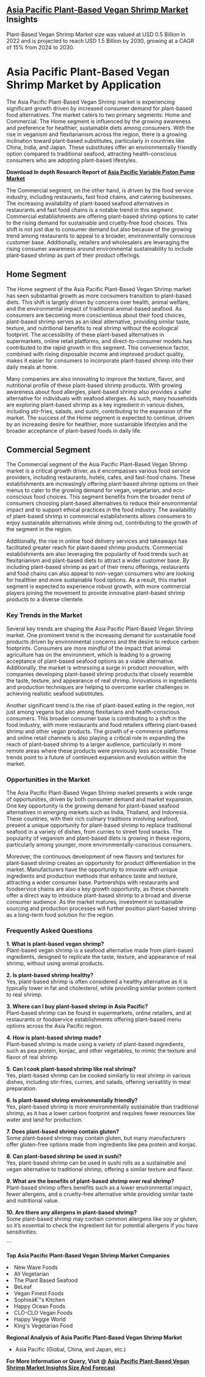 <h2><a href="https://www.verifiedmarketreports.com/download-sample/?rid=362548&amp;utm_source=Github-Feb&amp;utm_medium=225" target="_blank">Asia Pacific Plant-Based Vegan Shrimp Market</a> Insights</h2><p>Plant-Based Vegan Shrimp Market size was valued at USD 0.5 Billion in 2022 and is projected to reach USD 1.5 Billion by 2030, growing at a CAGR of 15% from 2024 to 2030.</p><p><h1>Asia Pacific Plant-Based Vegan Shrimp Market by Application</h1> <p>The Asia Pacific Plant-Based Vegan Shrimp market is experiencing significant growth driven by increased consumer demand for plant-based food alternatives. The market caters to two primary segments: Home and Commercial. The Home segment is influenced by the growing awareness and preference for healthier, sustainable diets among consumers. With the rise in veganism and flexitarianism across the region, there is a growing inclination toward plant-based substitutes, particularly in countries like China, India, and Japan. These substitutes offer an environmentally friendly option compared to traditional seafood, attracting health-conscious consumers who are adopting plant-based lifestyles.</p> <p><p><strong>Download In depth Research Report of <a href="https://www.verifiedmarketreports.com/download-sample/?rid=236118&amp;utm_source=Pulse-Dec&amp;utm_medium=225" target="_blank">Asia Pacific Variable Piston Pump Market</a></strong></p></p> <p>The Commercial segment, on the other hand, is driven by the food service industry, including restaurants, fast food chains, and catering businesses. The increasing availability of plant-based seafood alternatives in restaurants and fast food chains is a notable trend in this segment. Commercial establishments are offering plant-based shrimp options to cater to the rising demand for sustainable and cruelty-free food choices. This shift is not just due to consumer demand but also because of the growing trend among restaurants to appeal to a broader, environmentally conscious customer base. Additionally, retailers and wholesalers are leveraging the rising consumer awareness around environmental sustainability to include plant-based shrimp as part of their product offerings.</p> <h2>Home Segment</h2> <p>The Home segment of the Asia Pacific Plant-Based Vegan Shrimp market has seen substantial growth as more consumers transition to plant-based diets. This shift is largely driven by concerns over health, animal welfare, and the environmental impact of traditional animal-based seafood. As consumers are becoming more conscientious about their food choices, plant-based shrimp serves as an ideal alternative, providing similar taste, texture, and nutritional benefits to real shrimp without the ecological footprint. The accessibility of these plant-based alternatives in supermarkets, online retail platforms, and direct-to-consumer models has contributed to the rapid growth in this segment. This convenience factor, combined with rising disposable income and improved product quality, makes it easier for consumers to incorporate plant-based shrimp into their daily meals at home.</p> <p>Many companies are also innovating to improve the texture, flavor, and nutritional profile of these plant-based shrimp products. With growing awareness about food allergies, plant-based shrimp also provides a safer alternative for individuals with seafood allergies. As such, many households are exploring plant-based shrimp as a key ingredient in various dishes, including stir-fries, salads, and sushi, contributing to the expansion of the market. The success of the Home segment is expected to continue, driven by an increasing desire for healthier, more sustainable lifestyles and the broader acceptance of plant-based foods in daily life.</p> <h2>Commercial Segment</h2> <p>The Commercial segment of the Asia Pacific Plant-Based Vegan Shrimp market is a critical growth driver, as it encompasses various food service providers, including restaurants, hotels, cafes, and fast-food chains. These establishments are increasingly offering plant-based shrimp options on their menus to cater to the growing demand for vegan, vegetarian, and eco-conscious food choices. This segment benefits from the broader trend of consumers choosing plant-based alternatives to reduce their environmental impact and to support ethical practices in the food industry. The availability of plant-based shrimp in commercial establishments allows consumers to enjoy sustainable alternatives while dining out, contributing to the growth of the segment in the region.</p> <p>Additionally, the rise in online food delivery services and takeaways has facilitated greater reach for plant-based shrimp products. Commercial establishments are also leveraging the popularity of food trends such as flexitarianism and plant-based diets to attract a wider customer base. By including plant-based shrimp as part of their menu offerings, restaurants and food chains can also appeal to non-vegan consumers who are looking for healthier and more sustainable food options. As a result, this market segment is expected to experience robust growth, with more commercial players joining the movement to provide innovative plant-based shrimp products to a diverse clientele.</p> <h3>Key Trends in the Market</h3> <p>Several key trends are shaping the Asia Pacific Plant-Based Vegan Shrimp market. One prominent trend is the increasing demand for sustainable food products driven by environmental concerns and the desire to reduce carbon footprints. Consumers are more mindful of the impact that animal agriculture has on the environment, which is leading to a growing acceptance of plant-based seafood options as a viable alternative. Additionally, the market is witnessing a surge in product innovation, with companies developing plant-based shrimp products that closely resemble the taste, texture, and appearance of real shrimp. Innovations in ingredients and production techniques are helping to overcome earlier challenges in achieving realistic seafood substitutes.</p> <p>Another significant trend is the rise of plant-based eating in the region, not just among vegans but also among flexitarians and health-conscious consumers. This broader consumer base is contributing to a shift in the food industry, with more restaurants and food retailers offering plant-based shrimp and other vegan products. The growth of e-commerce platforms and online retail channels is also playing a critical role in expanding the reach of plant-based shrimp to a larger audience, particularly in more remote areas where these products were previously less accessible. These trends point to a future of continued expansion and evolution within the market.</p> <h3>Opportunities in the Market</h3> <p>The Asia Pacific Plant-Based Vegan Shrimp market presents a wide range of opportunities, driven by both consumer demand and market expansion. One key opportunity is the growing demand for plant-based seafood alternatives in emerging markets such as India, Thailand, and Indonesia. These countries, with their rich culinary traditions involving seafood, present a unique opportunity for plant-based shrimp to replace traditional seafood in a variety of dishes, from curries to street food snacks. The popularity of veganism and plant-based diets is growing in these regions, particularly among younger, more environmentally-conscious consumers.</p> <p>Moreover, the continuous development of new flavors and textures for plant-based shrimp creates an opportunity for product differentiation in the market. Manufacturers have the opportunity to innovate with unique ingredients and production methods that enhance taste and texture, attracting a wider consumer base. Partnerships with restaurants and foodservice chains are also a key growth opportunity, as these channels offer a direct way to introduce plant-based shrimp to a broad and diverse consumer audience. As the market matures, investment in sustainable sourcing and production processes will further position plant-based shrimp as a long-term food solution for the region.</p> <h3>Frequently Asked Questions</h3> <p><strong>1. What is plant-based vegan shrimp?</strong><br> Plant-based vegan shrimp is a seafood alternative made from plant-based ingredients, designed to replicate the taste, texture, and appearance of real shrimp, without using animal products.</p> <p><strong>2. Is plant-based shrimp healthy?</strong><br> Yes, plant-based shrimp is often considered a healthy alternative as it is typically lower in fat and cholesterol, while providing similar protein content to real shrimp.</p> <p><strong>3. Where can I buy plant-based shrimp in Asia Pacific?</strong><br> Plant-based shrimp can be found in supermarkets, online retailers, and at restaurants or foodservice establishments offering plant-based menu options across the Asia Pacific region.</p> <p><strong>4. How is plant-based shrimp made?</strong><br> Plant-based shrimp is made using a variety of plant-based ingredients, such as pea protein, konjac, and other vegetables, to mimic the texture and flavor of real shrimp.</p> <p><strong>5. Can I cook plant-based shrimp like real shrimp?</strong><br> Yes, plant-based shrimp can be cooked similarly to real shrimp in various dishes, including stir-fries, curries, and salads, offering versatility in meal preparation.</p> <p><strong>6. Is plant-based shrimp environmentally friendly?</strong><br> Yes, plant-based shrimp is more environmentally sustainable than traditional shrimp, as it has a lower carbon footprint and requires fewer resources like water and land for production.</p> <p><strong>7. Does plant-based shrimp contain gluten?</strong><br> Some plant-based shrimp may contain gluten, but many manufacturers offer gluten-free options made from ingredients like pea protein and konjac.</p> <p><strong>8. Can plant-based shrimp be used in sushi?</strong><br> Yes, plant-based shrimp can be used in sushi rolls as a sustainable and vegan alternative to traditional shrimp, offering a similar texture and flavor.</p> <p><strong>9. What are the benefits of plant-based shrimp over real shrimp?</strong><br> Plant-based shrimp offers benefits such as a lower environmental impact, fewer allergens, and a cruelty-free alternative while providing similar taste and nutritional value.</p> <p><strong>10. Are there any allergens in plant-based shrimp?</strong><br> Some plant-based shrimp may contain common allergens like soy or gluten, so it’s essential to check the ingredient list for potential allergens if you have sensitivities.</p> ```</p><p><strong>Top Asia Pacific Plant-Based Vegan Shrimp Market Companies</strong></p><div data-test-id=""><p><li>New Wave Foods</li><li> All Vegetarian</li><li> The Plant Based Seafood</li><li> BeLeaf</li><li> Vegan Finest Foods</li><li> Sophieâ€™s Kitchen</li><li> Happy Ocean Foods</li><li> CLO-CLO Vegan Foods</li><li> Happy Veggie World</li><li> King's Vegetarian Food</li></p><div><strong>Regional Analysis of&nbsp;Asia Pacific Plant-Based Vegan Shrimp Market</strong></div><ul><li dir="ltr"><p dir="ltr">Asia Pacific (Global, China, and Japan, etc.)</p></li></ul><p><strong>For More Information or Query, Visit @&nbsp;</strong><strong><a href="https://www.verifiedmarketreports.com/product/plant-based-vegan-shrimp-market/?utm_source=Github-Feb&amp;utm_medium=225" target="_blank">Asia Pacific Plant-Based Vegan Shrimp Market Insights Size And Forecast</a></strong></p></div><h2>&nbsp;</h2><div data-test-id="">&nbsp;</div>

